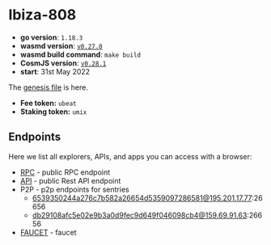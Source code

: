 # Ibiza-808

- **go version**: `1.18.3`
- **wasmd version**: [`v0.27.0`](https://github.com/CosmWasm/wasmd/releases/tag/v0.27.0)
- **wasmd build command**: `make build`
- **CosmJS version**: [`v0.28.1`](https://github.com/cosmos/cosmjs/releases/tag/v0.28.1)
- **start**: 31st May 2022

The [genesis file](./config/genesis.json) is here.

- **Fee token:** `ubeat`
- **Staking token:** `umix`

## Endpoints

Here we list all explorers, APIs, and apps you can access with a browser:

* [RPC](https://rpc.ibiza-808.cosmwasm.com) - public RPC endpoint
* [API](https://api.ibiza-808.cosmwasm.com) - public Rest API endpoint
* P2P - p2p endpoints for sentries
  * 6539350244a276c7b582a26654d5359097286581@195.201.17.77:26656
  * db29108afc5e02e9b3a0d9fec9d649f046098cb4@159.69.91.63:26656
* [FAUCET](https://faucet.ibiza-808.cosmwasm.com) - faucet
